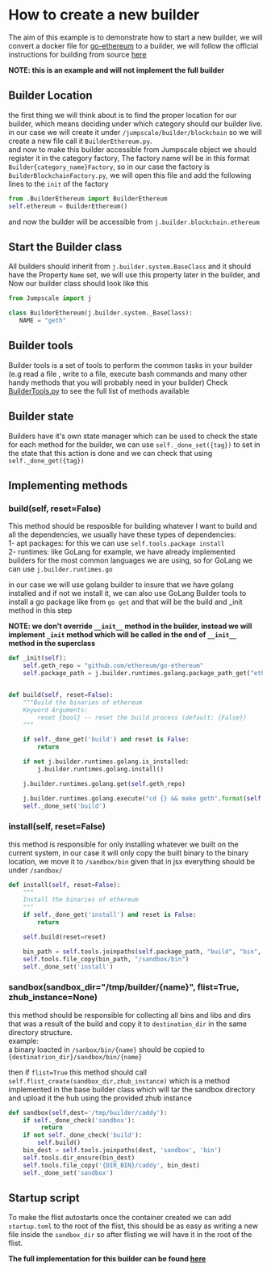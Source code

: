 # How to create a new builder

The aim of this example is to demonstrate how to start a new builder, we will convert a docker file for 
[go-ethereum](https://github.com/ethereum/go-ethereum) to a builder, we will follow the official instructions for 
building from source [here](https://github.com/ethereum/go-ethereum/wiki/Installation-Instructions-for-Ubuntu#building-from-source)

**NOTE: this is an example and will not implement the full builder**

## Builder Location
the first thing we will think about is to find the proper location for our builder, which means deciding under which 
category should our builder live.  
in our case we will create it under `/jumpscale/builder/blockchain` so we will create a new file call it 
`BuilderEthereum.py`.  
and now to make this builder accessible from Jumpscale object we should register it in the category factory, 
The factory name will be in this format `Builder{category_name}Factory`, so in our case the factory is 
`BuilderBlockchainFactory.py`, we will open this file and add the following lines to the `init` of the factory

```python
from .BuilderEthereum import BuilderEthereum
self.ethereum = BuilderEthereum()
```
and now the builder will be accessible from `j.builder.blockchain.ethereum`

## Start the Builder class
 All builders should inherit from `j.builder.system.BaseClass` and it should have the Property `Name` set, we will use 
 this property later in the builder, and Now our builder class should look like this
 ```python
from Jumpscale import j

class BuilderEthereum(j.builder.system._BaseClass):
    NAME = "geth"
``` 

## Builder tools 
Builder tools is a set of tools to perform the common tasks in your builder (e.g read a file
, write to a file, execute bash commands and many other handy methods that you will probably need in your builder)
Check [BuilderTools.py](https://github.com/threefoldtech/jumpscaleX/blob/development/Jumpscale/builder/tools/BuilderTools.py)
 to see the full list of methods available 
 
## Builder state
Builders have it's own state manager which can be used to check the state for each method for the builder, we can use 
`self._done_set({tag})` to set in the state that this action is done and we can check that using `self._done_get({tag})` 

## Implementing methods

### build(self, reset=False)
This method should be resposible for building whatever I want to build and all the dependencies, we usually have these 
types of dependencies:  
1- apt packages: for this we can use `self.tools.package install`  
2- runtimes: like GoLang for example, we have  already implemented builders for the most common languages we are using, 
so for GoLang we can use `j.builder.runtimes.go`

in our case we will use golang builder to insure that we have golang installed and if not we install it,
we can also use GoLang Builder tools to install a go package like from `go get` and that will be the build and _init 
method in this step

**NOTE: we don't override `__init__` method in the builder, instead we will implement `_init` method which will be 
called in the end of `__init__` method in the superclass**

```python
def _init(self):
    self.geth_repo = "github.com/ethereum/go-ethereum"
    self.package_path = j.builder.runtimes.golang.package_path_get("ethereum/go-ethereum")


def build(self, reset=False):
    """Build the binaries of ethereum
    Keyword Arguments:
        reset {bool} -- reset the build process (default: {False})
    """

    if self._done_get('build') and reset is False:
        return

    if not j.builder.runtimes.golang.is_installed:
        j.builder.runtimes.golang.install()

    j.builder.runtimes.golang.get(self.geth_repo)

    j.builder.runtimes.golang.execute("cd {} && make geth".format(self.package_path))
    self._done_set('build')

```

### install(self, reset=False)

this method is responsible for only installing whatever we built on the current system, in our case it will only copy 
the built binary to the binary location, we move it to `/sandbox/bin` given that in jsx everything should be under `/sandbox/` 

```python
def install(self, reset=False):
    """
    Install the binaries of ethereum
    """
    if self._done_get('install') and reset is False:
        return

    self.build(reset=reset)

    bin_path = self.tools.joinpaths(self.package_path, "build", "bin", "geth")
    self.tools.file_copy(bin_path, "/sandbox/bin")
    self._done_set('install')
```

### sandbox(sandbox_dir="/tmp/builder/{name}", flist=True, zhub_instance=None)

this method should be responsible for collecting all bins and libs and dirs that was a result
of the build and copy it to `destination_dir` in the same directory structure.  
example:  
a binary loacted in `/sanbox/bin/{name}` should be copied to `{destinatrion_dir}/sandbox/bin/{name}`

then if `flist=True` this method should call `self.flist_create(sandbox_dir,zhub_instance)` which is a method 
implemented in the base builder class which will tar the sandbox directory and upload it the hub using the provided 
zhub instance

```python
def sandbox(self,dest='/tmp/builder/caddy'):
    if self._done_check('sandbox'):
         return
    if not self._done_check('build'):
        self.build()
    bin_dest = self.tools.joinpaths(dest, 'sandbox', 'bin')
    self.tools.dir_ensure(bin_dest)
    self.tools.file_copy('{DIR_BIN}/caddy', bin_dest)
    self._done_set('sandbox')
```

## Startup script
To make the flist autostarts once the container created we can add `startup.toml` to the root of the flist, this should 
be as easy as writing a new file inside the `sandbox_dir` so after flisting we will have it in the root of the flist.


**The full implementation for this builder can be found 
[here](https://github.com/threefoldtech/jumpscaleX/blob/development_builders/Jumpscale/builder/blockchain/BuilderEthereum.py)**
